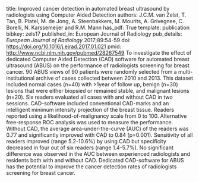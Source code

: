 title: Improved cancer detection in automated breast ultrasound by radiologists using Computer Aided Detection
authors: J.C.M. van Zelst, T. Tan, B. Platel, M. de Jong, A. Steenbakkers, M. Mourits, A. Grivegnee, C. Borelli, N. Karssemeijer and R.M. Mann
has_pdf: True
template: publication
bibkey: zels17
published_in: European Journal of Radiology
pub_details: <i>European Journal of Radiology</i> 2017;89:54-59
doi: https://doi.org/10.1016/j.ejrad.2017.01.021
pmid: http://www.ncbi.nlm.nih.gov/pubmed/28267549
To investigate the effect of dedicated Computer Aided Detection (CAD) software for automated breast ultrasound (ABUS) on the performance of radiologists screening for breast cancer. 90 ABUS views of 90 patients were randomly selected from a multi-institutional archive of cases collected between 2010 and 2013. This dataset included normal cases (n=40) with >1year of follow up, benign (n=30) lesions that were either biopsied or remained stable, and malignant lesions (n=20). Six readers evaluated all cases with and without CAD in two sessions. CAD-software included conventional CAD-marks and an intelligent minimum intensity projection of the breast tissue. Readers reported using a likelihood-of-malignancy scale from 0 to 100. Alternative free-response ROC analysis was used to measure the performance. Without CAD, the average area-under-the-curve (AUC) of the readers was 0.77 and significantly improved with CAD to 0.84 (p=0.001). Sensitivity of all readers improved (range 5.2-10.6%) by using CAD but specificity decreased in four out of six readers (range 1.4-5.7%). No significant difference was observed in the AUC between experienced radiologists and residents both with and without CAD. Dedicated CAD-software for ABUS has the potential to improve the cancer detection rates of radiologists screening for breast cancer.


